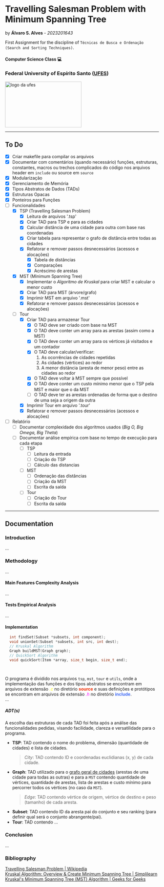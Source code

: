 
# Travelling Salesman Problem with Minimum Spanning Tree

by **Álvaro S. Alves** - _2023201643_

First Assignment for the discipline of ```Técnicas de Busca e Ordenação (Search and Sorting Techniques)```.

#### Computer Science Class :computer:


### Federal University of Espírito Santo ([UFES](https://ufes.br))

<img src="https://www.ufes.br/sites/all/themes/padrao_ufes/images/marca_ufes.png" alt="logo da ufes" height="150px" width="250px">   

---

## To Do
- [x] Criar makefile para compilar os arquivos
- [x] Documentar com comentários (quando necessário) funções, estruturas, constantes, macros ou trechos complicados do código nos arquivos header em `include` ou source em `source`
- [x] Modularização
- [x] Gerenciamento de Memória
- [x] Tipos Abstratos de Dados (TADs)
- [x] Estruturas Opacas
- [x] Ponteiros para Funções
- [ ] Funcionalidades
  - [x] TSP (Travelling Salesman Problem)
    - [x] Leitura de arquivos '.tsp'
    - [x] Criar TAD para TSP e para as cidades
    - [x] Calcular distância de uma cidade para outra com base nas coordenadas
    - [x] Criar tabela para representar o grafo de distância entre todas as cidades
    - [x] Refatorar e remover passos desnecessários (acessos e alocações)
      - [x] Tabela de distâncias
      - [x] Comparações
      - [x] Acréscimo de arestas
  - [x] MST (Minimum Spanning Tree)
    - [x] Implementar o _Algoritmo de Kruskal_ para criar MST e calcular o menor custo
    - [X] Criar TAD para MST (árvore/grafo)
    - [x] Imprimir MST em arquivo '.mst'
    - [x] Refatorar e remover passos desnecessários (acessos e alocações)
  - [ ] Tour
    - [x] Criar TAD para armazenar Tour
      - [x] O TAD deve ser criado com base na MST
      - [x] O TAD deve conter um array para as arestas (assim como a MST)
      - [x] O TAD deve conter um array para os vértices já visitados e um contador
      - [x] O TAD deve calcular/verificar:
        1. As ocorrências de cidades repetidas
        1. As cidades (vértices) ao redor
        1. A menor distância (aresta de menor peso) entre as cidades ao redor
      - [x] O TAD deve voltar à MST sempre que possível
      - [x] O TAD deve conter um custo mínimo menor que o TSP pela MST e maior que o da MST
      - [ ] O TAD deve ter as arestas ordenadas de forma que o destino de uma seja a origem da outra
    - [x] Imprimir Tour em arquivo '.tour'
    - [x] Refatorar e remover passos desnecessários (acessos e alocações)
- [ ] Relatório
  - [ ] Documentar complexidade dos algoritmos usados (_Big O, Big Omega, Big Theta_)
  - [ ] Documentar análise empírica com base no tempo de execução para cada etapa
    - [ ] TSP
      - [ ] Leitura da entrada
      - [ ] Criação do TSP
      - [ ] Cálculo das distancias
    - [ ] MST
      - [ ] Ordenação das distâncias
      - [ ] Criação da MST
      - [ ] Escrita da saída
    - [ ] Tour
      - [ ] Criação do Tour
      - [ ] Escrita da saída

___

## Documentation

### Introduction
...

### Methodology
...

#### Main Features Complexity Analysis
...

#### Tests Empirical Analysis
...

#### Implementation
```c
  int findSet(Subset *subsets, int component);
  void unionSet(Subset *subsets, int src, int dest);
  // Kruskal Algorithm
  Graph buildMST(Graph graph);
  // QuickSort Algorithm
  void quickSort(Item *array, size_t begin, size_t end);
```
<br>

O programa é dividido nos arquivos `tsp`, `mst`, `tour` e `utils`, onde a implementação das funções e dos tipos abstratos se encontram em arquivos de extensão <span style="color:#ffff00">_.c_</span> no diretório <span style="color:#f02c00">**source**</span> e suas definições e protótipos se encontram em arquivos de extensão <span style="color:#ff00ff">_.h_</span> no diretório <span style="color:#426cf5">**include**</span>.  
...

##### ADT(s)
A escolha das estruturas de cada TAD foi feita após a análise das funcionalidades pedidas, visando facilidade, clareza e versatilidade para o programa.

* **TSP**: TAD contendo o nome do problema, dimensão (quantidade de cidades) e lista de cidades.
  > _City_: TAD contendo ID e coordenadas euclidianas (x, y) de cada cidade.
* **Graph**: TAD utilizado para o <u>grafo geral de cidades</u> (arestas de uma cidade para todas as outras) e para a `MST` contendo quantidade de vértices, quantidade de arestas, lista de arestas e custo mínimo para percorrer todos os vértices (no caso da `MST`).
  > _Edge_: TAD contendo vértice de origem, vértice de destino e peso (tamanho) de cada aresta.
* **Subset**: TAD contendo ID da aresta pai do conjunto e seu ranking (para definir qual será o conjunto abrangente/pai).
* **Tour**: TAD contendo ...

### Conclusion
...

### Bibliography
[Travelling Salesman Problem | Wikipedia](https://en.wikipedia.org/wiki/Travelling_salesman_problem)  
[Kruskal Algorithm: Overview & Create Minimum Spanning Tree | Simplilearn](https://www.simplilearn.com/tutorials/data-structure-tutorial/kruskal-algorithm)  
[Kruskal's Minimum Spanning Tree (MST) Algorithm | Geeks for Geeks](https://www.geeksforgeeks.org/kruskals-minimum-spanning-tree-algorithm-greedy-algo-2/)  
